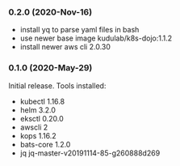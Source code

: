 ### 0.2.0 (2020-Nov-16)

* install yq to parse yaml files in bash
* use newer base image kudulab/k8s-dojo:1.1.2
* install newer aws cli 2.0.30

### 0.1.0 (2020-May-29)

Initial release. Tools installed:
   * kubectl 1.16.8
   * helm 3.2.0
   * eksctl 0.20.0
   * awscli 2
   * kops 1.16.2
   * bats-core 1.2.0
   * jq jq-master-v20191114-85-g260888d269
